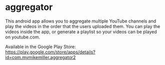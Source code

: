 # aggregator
This android app allows you to aggregate multiple YouTube channels and play the videos in the order that the users uploaded them. You can play the videos inside the app, or generate a playlist so your videos can be played on youtube.com.

Available in the Google Play Store: https://play.google.com/store/apps/details?id=com.mymikemiller.aggregator2
